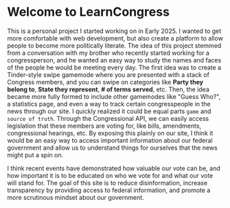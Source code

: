 # Welcome to LearnCongress

This is a personal project I started working on in Early 2025. I wanted to get more comfortable with web development, but also create a platform to allow people to become more politically literate. The idea of this project stemmed from a conversation with my brother who recently started working for a congressperson, and he wanted an easy way to study the names and faces of the people he would be meeting every day. The first idea was to create a Tinder-style swipe gamemode where you are presented with a stack of Congress members, and you can swipe on categories like **Party they belong to**, **State they represent**, **# of terms served**, etc. Then, the idea became more fully formed to include other gamemodes like "Guess Who?", a statistics page, and even a way to track certain congresspeople in the news through our site. I quickly realized it could be equal parts `game` and `source of truth`. Through the Congressional API, we can easily access legislation that these members are voting for, like bills, amendments, congressional hearings, etc. By exposing this plainly on our site, I think it would be an easy way to access important information about our federal government and allow us to understand things for ourselves that the news might put a spin on.

I think recent events have demonstrated how valuable our vote can be, and how important it is to be educated on who we vote for and what our vote will stand for. The goal of this site is to reduce disinformation, increase transparency by providing access to federal information, and promote a more scrutinous mindset about our government.
